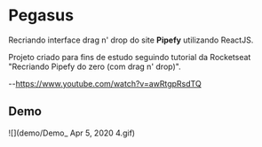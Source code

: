 # Pegasus
Recriando interface drag n' drop do site **Pipefy** utilizando ReactJS.

Projeto criado para fins de estudo seguindo tutorial da Rocketseat "Recriando Pipefy do zero (com drag n' drop)". 

--https://www.youtube.com/watch?v=awRtgpRsdTQ

## Demo

![](demo/Demo_ Apr 5, 2020 4.gif)
